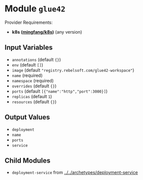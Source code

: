 
# Module `glue42`

Provider Requirements:
* **k8s ([mingfang/k8s](https://registry.terraform.io/providers/mingfang/k8s/latest))** (any version)

## Input Variables
* `annotations` (default `{}`)
* `env` (default `[]`)
* `image` (default `"registry.rebelsoft.com/glue42-workspace"`)
* `name` (required)
* `namespace` (required)
* `overrides` (default `{}`)
* `ports` (default `[{"name":"http","port":3000}]`)
* `replicas` (default `1`)
* `resources` (default `{}`)

## Output Values
* `deployment`
* `name`
* `ports`
* `service`

## Child Modules
* `deployment-service` from [../../archetypes/deployment-service](../../archetypes/deployment-service)

